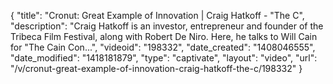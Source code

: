 {
    "title": "Cronut: Great Example of Innovation | Craig Hatkoff - \"The C",
    "description": "Craig Hatkoff is an investor, entrepreneur and founder of the Tribeca Film Festival, along with Robert De Niro. Here, he talks to Will Cain for \"The Cain Con...",
    "videoid": "198332",
    "date_created": "1408046555",
    "date_modified": "1418181879",
    "type": "captivate",
    "layout": "video",
    "url": "\/v\/cronut-great-example-of-innovation-craig-hatkoff-the-c\/198332"
}